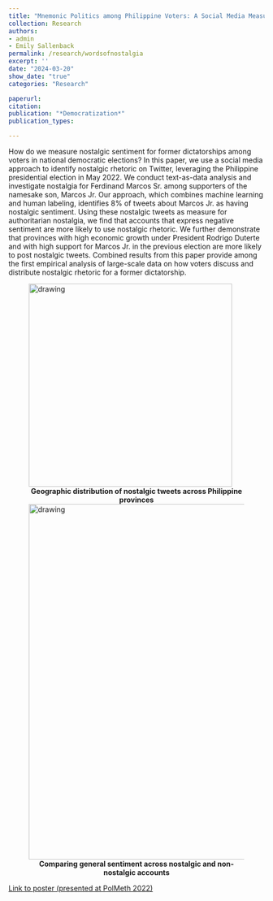 ```yaml
---
title: "Mnemonic Politics among Philippine Voters: A Social Media Measurement Approach"
collection: Research
authors: 
- admin
- Emily Sallenback
permalink: /research/wordsofnostalgia
excerpt: ''
date: "2024-03-20"
show_date: "true"
categories: "Research"

paperurl: 
citation:
publication: "*Democratization*"
publication_types: 

---
```


How do we measure nostalgic sentiment for former dictatorships among voters in national democratic elections? In this paper, we use a social media approach to identify nostalgic rhetoric on Twitter, leveraging the Philippine presidential election in May 2022. We conduct text-as-data analysis and investigate nostalgia for Ferdinand Marcos Sr. among supporters of the namesake son, Marcos Jr. Our approach, which combines machine learning and human labeling, identifies 8\% of tweets about Marcos Jr. as having nostalgic sentiment. Using these nostalgic tweets as measure for authoritarian nostalgia, we find that accounts that express negative sentiment are more likely to use nostalgic rhetoric. We further demonstrate that provinces with high economic growth under President Rodrigo Duterte and with high support for Marcos Jr. in the previous election are more likely to post nostalgic tweets. Combined results from this paper provide among the first empirical analysis of large-scale data on how voters discuss and distribute nostalgic rhetoric for a former dictatorship. 
<figure>
<img src="/dataviz/nost_ph_map_pc.png" alt="drawing" width="400"/>
<figcaption align = "center"><b>Geographic distribution of nostalgic tweets across Philippine provinces</b></figcaption>
  <img src="/dataviz/sentiment_bar2.png" alt="drawing" width="700"/>
<figcaption align = "center"><b>Comparing general sentiment across nostalgic and non-nostalgic accounts</b></figcaption>
</figure>

[Link to poster (presented at PolMeth 2022)](http://www.sanghoonkim.org/files/polmeth_poster.pdf)
